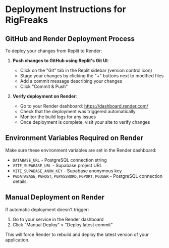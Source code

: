 # Deployment Instructions for RigFreaks

## GitHub and Render Deployment Process

To deploy your changes from Replit to Render:

1. **Push changes to GitHub using Replit's Git UI**:
   - Click on the "Git" tab in the Replit sidebar (version control icon)
   - Stage your changes by clicking the "+" buttons next to modified files
   - Add a commit message describing your changes
   - Click "Commit & Push"

2. **Verify deployment on Render**:
   - Go to your Render dashboard: https://dashboard.render.com/
   - Check that the deployment was triggered automatically
   - Monitor the build logs for any issues
   - Once deployment is complete, visit your site to verify changes

## Environment Variables Required on Render

Make sure these environment variables are set in the Render dashboard:

- `DATABASE_URL` - PostgreSQL connection string
- `VITE_SUPABASE_URL` - Supabase project URL
- `VITE_SUPABASE_ANON_KEY` - Supabase anonymous key
- `PGDATABASE`, `PGHOST`, `PGPASSWORD`, `PGPORT`, `PGUSER` - PostgreSQL connection details

## Manual Deployment on Render

If automatic deployment doesn't trigger:

1. Go to your service in the Render dashboard
2. Click "Manual Deploy" > "Deploy latest commit"

This will force Render to rebuild and deploy the latest version of your application.